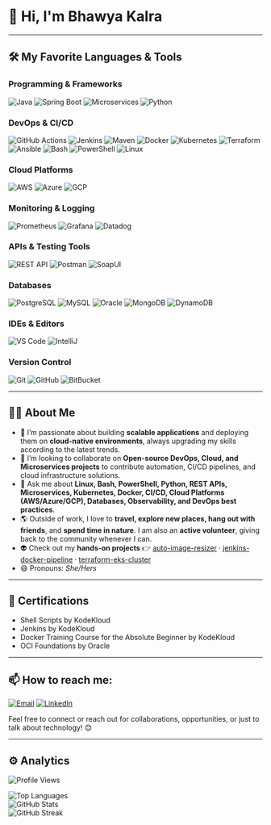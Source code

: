 # 👋 Hi, I'm Bhawya Kalra

------------

## 🛠 My Favorite Languages & Tools  

### Programming & Frameworks  
![Java](https://img.shields.io/badge/-Java-007396?style=flat&logo=java&logoColor=white) 
![Spring Boot](https://img.shields.io/badge/-SpringBoot-6DB33F?style=flat&logo=spring-boot&logoColor=white) 
![Microservices](https://img.shields.io/badge/-Microservices-FF6F00?style=flat&logo=cloud&logoColor=white) 
![Python](https://img.shields.io/badge/-Python-3776AB?style=flat&logo=python&logoColor=white) 

### DevOps & CI/CD
![GitHub Actions](https://img.shields.io/badge/-GitHub_Actions-2088FF?style=flat&logo=github-actions&logoColor=white) ![Jenkins](https://img.shields.io/badge/-Jenkins-D24939?style=flat&logo=jenkins&logoColor=white) ![Maven](https://img.shields.io/badge/-Maven-C71A36?style=flat&logo=apache-maven&logoColor=white) ![Docker](https://img.shields.io/badge/-Docker-2496ED?style=flat&logo=docker&logoColor=white) ![Kubernetes](https://img.shields.io/badge/-Kubernetes-326CE5?style=flat&logo=kubernetes&logoColor=white) ![Terraform](https://img.shields.io/badge/-Terraform-623CE4?style=flat&logo=terraform&logoColor=white) ![Ansible](https://img.shields.io/badge/-Ansible-EE0000?style=flat&logo=ansible&logoColor=white) ![Bash](https://img.shields.io/badge/-Bash-4EAA25?style=flat&logo=gnu-bash&logoColor=white) ![PowerShell](https://img.shields.io/badge/-PowerShell-012456?style=flat&logo=powershell&logoColor=white) ![Linux](https://img.shields.io/badge/-Linux-FCC624?style=flat&logo=linux&logoColor=black)

### Cloud Platforms
![AWS](https://img.shields.io/badge/-AWS-232F3E?style=flat&logo=amazon-aws&logoColor=white) ![Azure](https://img.shields.io/badge/-Azure-0078D7?style=flat&logo=microsoft-azure&logoColor=white) ![GCP](https://img.shields.io/badge/-Google_Cloud-4285F4?style=flat&logo=google-cloud&logoColor=white)

### Monitoring & Logging
![Prometheus](https://img.shields.io/badge/-Prometheus-E6522C?style=flat&logo=prometheus&logoColor=white) ![Grafana](https://img.shields.io/badge/-Grafana-F46800?style=flat&logo=grafana&logoColor=white) ![Datadog](https://img.shields.io/badge/-Datadog-3A49FF?style=flat&logo=datadog&logoColor=white)

### APIs & Testing Tools
![REST API](https://img.shields.io/badge/-REST_API-FF6C37?style=flat&logo=rest-api&logoColor=white) ![Postman](https://img.shields.io/badge/-Postman-FF6C37?style=flat&logo=postman&logoColor=white) ![SoapUI](https://img.shields.io/badge/-SoapUI-6A1B9A?style=flat&logo=soapui&logoColor=white)

### Databases
![PostgreSQL](https://img.shields.io/badge/-PostgreSQL-336791?style=flat&logo=postgresql&logoColor=white) ![MySQL](https://img.shields.io/badge/-MySQL-4479A1?style=flat&logo=mysql&logoColor=white) ![Oracle](https://img.shields.io/badge/-Oracle-F80000?style=flat&logo=oracle&logoColor=white) ![MongoDB](https://img.shields.io/badge/-MongoDB-47A248?style=flat&logo=mongodb&logoColor=white) ![DynamoDB](https://img.shields.io/badge/-DynamoDB-4053D6?style=flat&logo=amazondynamodb&logoColor=white)

### IDEs & Editors
![VS Code](https://img.shields.io/badge/-VS_Code-0078D7?style=flat&logo=visual-studio-code&logoColor=white) ![IntelliJ](https://img.shields.io/badge/-IntelliJ-000000?style=flat&logo=intellij-idea&logoColor=white)

### Version Control
![Git](https://img.shields.io/badge/-Git-F05032?style=flat&logo=git&logoColor=white) ![GitHub](https://img.shields.io/badge/-GitHub-181717?style=flat&logo=github&logoColor=white) ![BitBucket](https://img.shields.io/badge/-BitBucket-0052CC?style=flat&logo=bitbucket&logoColor=white)

------------


## 👩‍💻 About Me


- 🔭  I’m passionate about building **scalable applications** and deploying them on **cloud-native environments**, always upgrading my skills according to the latest trends.  
- 🤖 I’m looking to collaborate on **Open-source DevOps, Cloud, and Microservices projects** to contribute automation, CI/CD pipelines, and cloud infrastructure solutions.  
- 💬  Ask me about **Linux, Bash, PowerShell, Python, REST APIs, Microservices, Kubernetes, Docker, CI/CD, Cloud Platforms (AWS/Azure/GCP), Databases, Observability, and DevOps best practices**.
- 🌎 Outside of work, I love to **travel, explore new places, hang out with friends**, and **spend time in nature**. I am also an **active volunteer**, giving back to the community whenever I can.
- 👽 Check out my **hands-on projects** 👉 [auto-image-resizer](https://github.com/Bhawya97/auto-image-resizer) · [jenkins-docker-pipeline](https://github.com/Bhawya97/jenkins-docker-pipeline)  · [terraform-eks-cluster](https://github.com/Bhawya97/terraform-eks-cluster) 
- 😄 Pronouns: *She/Hers*  

---

## 📜 Certifications

- Shell Scripts by KodeKloud
- Jenkins by KodeKloud
- Docker Training Course for the Absolute Beginner by KodeKloud
- OCI Foundations by Oracle

----------

## 📫 How to reach me: 

[![Email](https://img.shields.io/badge/-Email-D14836?style=flat&logo=gmail&logoColor=white)](mailto:bhawyakalra97@gmail.com) [![LinkedIn](https://img.shields.io/badge/-LinkedIn-0077B5?style=flat&logo=linkedin&logoColor=white)](https://www.linkedin.com/in/bhawya-kalra-35571637b/)

Feel free to connect or reach out for collaborations, opportunities, or just to talk about technology! 😊

---

## ⚙️ Analytics  

![Profile Views](https://komarev.com/ghpvc/?username=bhawya97&style=flat-square)  

![Top Languages](https://github-readme-stats.vercel.app/api/top-langs/?username=bhawya97&layout=compact&theme=radical)  
![GitHub Stats](https://github-readme-stats.vercel.app/api?username=bhawya97&show_icons=true&theme=radical)  
![GitHub Streak](https://github-readme-streak-stats.herokuapp.com/?user=bhawya97&theme=radical)  

